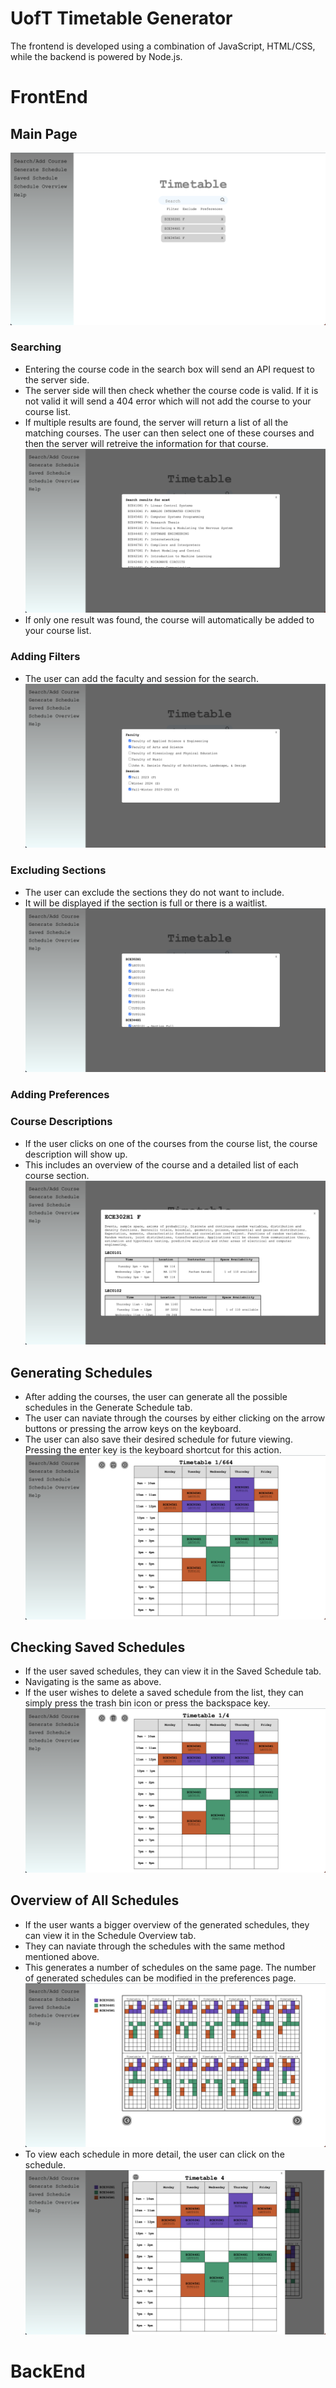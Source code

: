 # UofT Timetable Generator

The frontend is developed using a combination of JavaScript, HTML/CSS, while the backend is powered by Node.js.

# FrontEnd
## Main Page
![Alt text](./images/MainPage.png)
### Searching
- Entering the course code in the search box will send an API request to the server side.
- The server side will then check whether the course code is valid. If it is not valid it will send a 404 error which will not add the course to your course list.
- If multiple results are found, the server will return a list of all the matching courses. The user can then select one of these courses and then the server will retreive the information for that course.
![Alt text](./images/MultipleSearchResults.png)
- If only one result was found, the course will automatically be added to your course list.
### Adding Filters
- The user can add the faculty and session for the search.
![Alt text](./images/Filters.png)
### Excluding Sections
- The user can exclude the sections they do not want to include.
- It will be displayed if the section is full or there is a waitlist.
![Alt text](./images/Excluding.png)
### Adding Preferences
### Course Descriptions
- If the user clicks on one of the courses from the course list, the course description will show up.
- This includes an overview of the course and a detailed list of each course section.
![Alt text](./images/CourseDescription.png)

## Generating Schedules
- After adding the courses, the user can generate all the possible schedules in the Generate Schedule tab.
- The user can naviate through the courses by either clicking on the arrow buttons or pressing the arrow keys on the keyboard.
- The user can also save their desired schedule for future viewing. Pressing the enter key is the keyboard shortcut for this action.
![Alt text](./images/GenerateSchedule.png)

## Checking Saved Schedules
- If the user saved schedules, they can view it in the Saved Schedule tab.
- Navigating is the same as above.
- If the user wishes to delete a saved schedule from the list, they can simply press the trash bin icon or press the backspace key.
![Alt text](./images/SavedSchedules.png)

## Overview of All Schedules
- If the user wants a bigger overview of the generated schedules, they can view it in the Schedule Overview tab.
- They can naviate through the schedules with the same method mentioned above.
- This generates a number of schedules on the same page. The number of generated schedules can be modified in the preferences page.
![Alt text](./images/ScheduleOverview.png)
- To view each schedule in more detail, the user can click on the schedule.
![Alt text](./images/ScheduleZoom.png)


# BackEnd